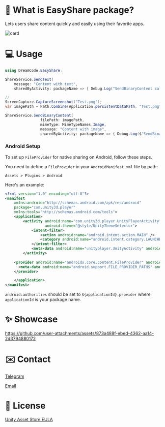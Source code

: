 # 🎯 What is EasyShare package?
Lets users share content quickly and easily using their favorite apps.

![card](https://github.com/user-attachments/assets/3cddca93-5565-4748-8c96-18090b66f0f6)

# 💻 Usage
```csharp
using DreamCode.EasyShare;

ShareService.SendText(
    message: "Content with text",
    sharedByActivity: packageName => { Debug.Log("SendBinaryContent callback:" + packageName); });

//
ScreenCapture.CaptureScreenshot("Test.png");
var imagePath = Path.Combine(Application.persistentDataPath, "Test.png");

ShareService.SendBinaryContent(
                filePath: imagePath,
                mimeType: MimeTypeNames.Image,
                message: "Content with image",
                sharedByActivity: packageName => { Debug.Log($"SendBinaryContent:{packageName}"); });

```
### Android Setup

To set up `FileProvider` for native sharing on Android, follow these steps.

You need to define a `FileProvider` in your `AndroidManifest.xml` file by path:

`Assets > Plugins > Android`

Here's an example:

```xml
<?xml version="1.0" encoding="utf-8"?>
<manifest
    xmlns:android="http://schemas.android.com/apk/res/android"
    package="com.unity3d.player"
    xmlns:tools="http://schemas.android.com/tools">
    <application>
        <activity android:name="com.unity3d.player.UnityPlayerActivity"
                  android:theme="@style/UnityThemeSelector">
            <intent-filter>
                <action android:name="android.intent.action.MAIN" />
                <category android:name="android.intent.category.LAUNCHER" />
            </intent-filter>
            <meta-data android:name="unityplayer.UnityActivity" android:value="true" />
        </activity>
    
    <provider android:name="androidx.core.content.FileProvider" android:authorities="com.IndieYP.JumpClub.jump.fall.hop.provider" android:exported="false" android:grantUriPermissions="true">
      <meta-data android:name="android.support.FILE_PROVIDER_PATHS" android:resource="@xml/file_provider_paths" />
    </provider>

    </application>
</manifest>
```

`android:authorities` should be set to `${applicationId}.provider` where `applicationId` is your package name.

# ✨ Showcase
https://github.com/user-attachments/assets/873a488f-ebed-4362-aa14-2d3794880172

# ✉️ Contact
[Telegram](https://t.me/dreamcestudio)

[Email](mailto:dreamcodestudio@yandex.com)

# 🔑 License

[Unity Asset Store EULA](https://unity.com/legal/as-terms)
